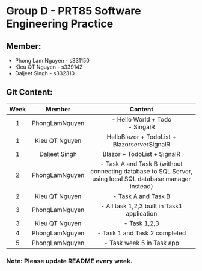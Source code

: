 # Group D - PRT85 Software Engineering Practice
## Member:
- Phong Lam Nguyen - s331150
- Kieu QT Nguyen - s339142
- Daljeet Singh - s332310

## Git Content:

| Week | Member | Content |
|:-:|:-:|:-:|
| 1 | PhongLamNguyen | - Hello World + Todo <br> - SingalR |
| 1 | Kieu QT Nguyen  | HelloBlazor + TodoList + BlazorserverSignalR  |
| 1 | Daljeet Singh  | Blazor + TodoList + SignalR   |
| 2 | PhongLamNguyen | - Task A and Task B (without connecting database to SQL Server, using local SQL database manager instead) |
| 2 | Kieu QT Nguyen | - Task A and Task B  |
| 3 | PhongLamNguyen | - All task 1,2,3 built in Task1 application |
| 3 | Kieu QT Nguyen | - Task 1,2,3 |
| 4 | PhongLamNguyen | - Task 1 and Task 2 completed |
| 5 | PhongLamNguyen | - Task week 5 in Task app |

### Note: Please update README every week.

